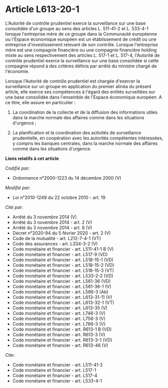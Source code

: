 # Article L613-20-1

L'Autorité de contrôle prudentiel exerce la surveillance sur une base consolidée d'un groupe au sens des articles L. 511-41-2
et L. 533-4-1 lorsque l'entreprise mère de ce groupe dans la Communauté européenne ou l'Espace économique européen est un
établissement de crédit ou une entreprise d'investissement relevant de son contrôle. Lorsque l'entreprise mère est une
compagnie financière ou une compagnie financière holding mixte au sens respectivement des articles L. 517-1 et L. 517-4,
l'Autorité de contrôle prudentiel exerce la surveillance sur une base consolidée si cette compagnie répond à des critères
définis par arrêté du ministre chargé de l'économie. 

Lorsque l'Autorité de contrôle prudentiel est chargée d'exercer la surveillance sur un groupe en application du premier
alinéa du présent article, elle exerce ses compétences à l'égard des entités surveillées sur une base consolidée dans
l'ensemble de l'Espace économique européen. A ce titre, elle assure en particulier : 

1. La coordination de la collecte et de la diffusion des informations utiles dans la marche normale des affaires comme dans
les situations d'urgence ; 

2. La planification et la coordination des activités de surveillance prudentielle, en coopération avec les autorités
compétentes intéressées, y compris les banques centrales, dans la marche normale des affaires comme dans les situations
d'urgence.

**Liens relatifs à cet article**

_Codifié par_:

  - Ordonnance n°2000-1223 du 14 décembre 2000 (V)

_Modifié par_:

  - Loi n°2010-1249 du 22 octobre 2010 - art. 19

_Cité par_:

  - Arrêté du 3 novembre 2014 (V)
  - Arrêté du 3 novembre 2014 - art. 2 (V)
  - Arrêté du 3 novembre 2014 - art. 8 (V)
  - Décret n°2020-94 du 5 février 2020 - art. 2 (V)
  - Code de la mutualité - art. L212-7-4-1 (VT)
  - Code des assurances - art. L334-3-2 (V)
  - Code monétaire et financier - art. L511-41-1 B (V)
  - Code monétaire et financier - art. L517-9 (VD)
  - Code monétaire et financier - art. L518-15-1 (VD)
  - Code monétaire et financier - art. L518-15-2 (VD)
  - Code monétaire et financier - art. L518-15-3 (VT)
  - Code monétaire et financier - art. L533-2-2 (VD)
  - Code monétaire et financier - art. L561-36 (VD)
  - Code monétaire et financier - art. L561-36-1 (V)
  - Code monétaire et financier - art. L566-3 (Ab)
  - Code monétaire et financier - art. L613-31-11 (V)
  - Code monétaire et financier - art. L613-32-1 (VT)
  - Code monétaire et financier - art. L613-35 (V)
  - Code monétaire et financier - art. L746-3 (V)
  - Code monétaire et financier - art. L756-3 (V)
  - Code monétaire et financier - art. L766-3 (V)
  - Code monétaire et financier - art. R613-1 B (VD)
  - Code monétaire et financier - art. R613-3 (V)
  - Code monétaire et financier - art. R613-3-1 (VD)
  - Code monétaire et financier - art. R613-46 (V)

_Cite_:

  - Code monétaire et financier - art. L511-41-2
  - Code monétaire et financier - art. L517-1
  - Code monétaire et financier - art. L517-4
  - Code monétaire et financier - art. L533-4-1
